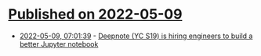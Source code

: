 # [Published on 2022-05-09](index.md)

* [2022-05-09, 07:01:39](https://news.ycombinator.com/item?id=31311400) - [Deepnote (YC S19) is hiring engineers to build a better Jupyter notebook](https://deepnote.com/join-us)
